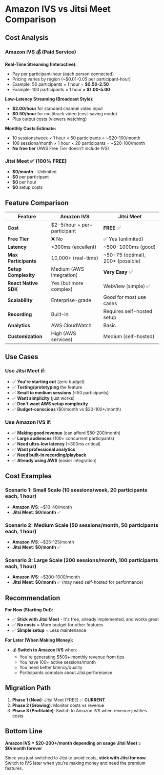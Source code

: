 # Amazon IVS vs Jitsi Meet Comparison

## Cost Analysis

### Amazon IVS 💰 (Paid Service)

**Real-Time Streaming (Interactive):**
- Pay per participant-hour (each person connected)
- Pricing varies by region (~$0.01-0.05 per participant-hour)
- Example: 50 participants × 1 hour = **$0.50-2.50**
- Example: 100 participants × 1 hour = **$1.00-5.00**

**Low-Latency Streaming (Broadcast Style):**
- **$2.00/hour** for standard channel video input
- **$0.50/hour** for multitrack video (cost-saving mode)
- Plus output costs (viewers watching)

**Monthly Costs Estimate:**
- 10 sessions/week × 1 hour × 50 participants = ~$20-100/month
- 100 sessions/month × 1 hour × 20 participants = ~$20-100/month
- **No free tier** (AWS Free Tier doesn't include IVS)

### Jitsi Meet ✅ (100% FREE)

- **$0/month** - Unlimited
- **$0** per participant
- **$0** per hour
- **$0** setup costs

## Feature Comparison

| Feature | Amazon IVS | Jitsi Meet |
|---------|------------|------------|
| **Cost** | $2-5/hour + per-participant | **FREE** ✅ |
| **Free Tier** | ❌ No | ✅ Yes (unlimited) |
| **Latency** | <300ms (excellent) | ~500-1000ms (good) |
| **Max Participants** | 10,000+ (real-time) | ~50-75 (optimal), 200+ (possible) |
| **Setup Complexity** | Medium (AWS integration) | **Very Easy** ✅ |
| **React Native SDK** | Yes (but more complex) | WebView (simple) ✅ |
| **Scalability** | Enterprise-grade | Good for most use cases |
| **Recording** | Built-in | Requires self-hosted setup |
| **Analytics** | AWS CloudWatch | Basic |
| **Customization** | High (AWS services) | Medium (self-hosted) |

## Use Cases

### Use **Jitsi Meet** if:
- ✅ **You're starting out** (zero budget)
- ✅ **Testing/prototyping** the feature
- ✅ **Small to medium sessions** (<50 participants)
- ✅ **Want simplicity** (just works)
- ✅ **Don't want AWS setup complexity**
- ✅ **Budget-conscious** ($0/month vs $20-100+/month)

### Use **Amazon IVS** if:
- ✅ **Making good revenue** (can afford $50-200/month)
- ✅ **Large audiences** (100+ concurrent participants)
- ✅ **Need ultra-low latency** (<300ms critical)
- ✅ **Want professional analytics**
- ✅ **Need built-in recording/playback**
- ✅ **Already using AWS** (easier integration)

## Cost Examples

### Scenario 1: Small Scale (10 sessions/week, 20 participants each, 1 hour)
- **Amazon IVS**: ~$10-40/month
- **Jitsi Meet**: **$0/month** ✅

### Scenario 2: Medium Scale (50 sessions/month, 50 participants each, 1 hour)
- **Amazon IVS**: ~$25-125/month
- **Jitsi Meet**: **$0/month** ✅

### Scenario 3: Large Scale (200 sessions/month, 100 participants each, 1 hour)
- **Amazon IVS**: ~$200-1000/month
- **Jitsi Meet**: **$0/month** ✅ (may need self-hosted for performance)

## Recommendation

**For Now (Starting Out):**
- ✅ **Stick with Jitsi Meet** - It's free, already implemented, and works great
- ✅ **No costs** = More budget for other features
- ✅ **Simple setup** = Less maintenance

**For Later (When Making Money):**
- 💰 **Switch to Amazon IVS** when:
  - You're generating $500+ monthly revenue from tips
  - You have 100+ active sessions/month
  - You need better latency/quality
  - Participants complain about Jitsi performance

## Migration Path

1. **Phase 1 (Now)**: Jitsi Meet (FREE) ✅ **CURRENT**
2. **Phase 2 (Growing)**: Monitor costs vs revenue
3. **Phase 3 (Profitable)**: Switch to Amazon IVS when revenue justifies costs

## Bottom Line

**Amazon IVS = $20-200+/month depending on usage**
**Jitsi Meet = $0/month forever**

Since you just switched to Jitsi to avoid costs, **stick with Jitsi for now**. Switch to IVS later when you're making money and need the premium features.

